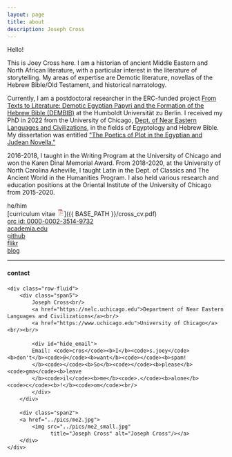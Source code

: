 ```yaml
---
layout: page
title: about
description: Joseph Cross
---
```


Hello!

This is Joey Cross here. I am a historian of ancient Middle Eastern and North African literature, with a particular interest in the literature of storytelling. My areas of expertise are Demotic literature, novellas of the Hebrew Bible/Old Testament, and historical narratology.

Currently, I am a postdoctoral researcher in the ERC-funded project [From Texts to Literature: Demotic Egyptian Papyri and the Formation of the Hebrew Bible (DEMBIB)](https://www.theologie.hu-berlin.de/de/professuren/stellen/gi/ERC%20Grant/ERC%20Grant) at the Humboldt Universität zu Berlin. I received my PhD in 2022 from the University of Chicago, [Dept. of Near Eastern Languages and Civilizations](https://nelc.uchicago.edu), in the fields of Egyptology and Hebrew Bible. My dissertation was entitled ["The Poetics of Plot in the Egyptian and Judean Novella."](https://knowledge.uchicago.edu/record/3672?ln=en)

2016-2018, I taught in the Writing Program at the University of Chicago and won the Karen Dinal Memorial Award. From 2018-2020, at the University of North Carolina Asheville, I taught Latin in the Dept. of Classics and The Ancient World in the Humanities Program. I also held various research and education positions at the Oriental Institute of the University of Chicago from 2015-2020.

he/him<br/>
[curriculum vitae ![CV as pdf](icons16/pdf-icon.png)]({{ BASE_PATH }}/cross_cv.pdf)<br/>
[orc id: 0000-0002-3514-9732](https://orcid.org/0000-0002-3514-9732)<br/>
[academia.edu](https://chicago.academia.edu/JosephCross)<br/>
[github](https://github.com/jjcrossjj)<br/>
[flikr](https://www.flickr.com/photos/crossjj/)<br/>
[blog](https://jjcrossjj.github.io/blog/) <br/>


---

<div class="container">
<h4><a name="contact"></a>contact</h4>

    <div class="row-fluid">
        <div class="span5">
            Joseph Cross<br/>
            <a href="https://nelc.uchicago.edu">Department of Near Eastern Languages and Civilizations</a><br/>
            <a href="https://www.uchicago.edu">University of Chicago</a><br/><br/>

            <div id="hide_email">
            Email: <code>cros</code><b>I</b><code>s.joey</code><b>don't</b><code>@</code><b>want</b><code></code><b>spam!
            </b><code></code><b>So</b><code></code><b>please</b><code>gma</code><b>leave
            </b><code>il</code><b>me</b><code>.</code><b>alone</b><code>c</code><b>!</b><code>om</code><br/>
            </div>
        </div>

        <div class="span2">
        <a href="../pics/me2.jpg">
            <img src="../pics/me2_small.jpg"
                  title="Joseph Cross" alt="Joseph Cross"/></a>
        </div>
    </div>
</div>
